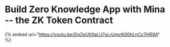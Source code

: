 # Build Zero Knowledge App with Mina -- the ZK Token Contract



{% embed url="https://youtu.be/DqZeUItXaLU?si=UmvN30hLnCc7HR9A" %}
